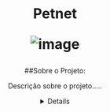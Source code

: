 <h1 align="center"> Petnet

![image](https://github.com/MarlonCorrea9808/PetNet/assets/146947217/134bb417-a5ad-42bc-9cc4-6b4e29e44db5)

</h1>

<div align="center">

##Sobre o Projeto:
<p>Descrição sobre o projeto.....</p>


<details>
<sumerary>Habiidades Desenvolvidas </sumerary>
  
-Habilidade tal

-Habilidade 2

-Habilidade 3 

-Habilidade 4

-Habilidade 5 

-Habilidade 5 

</details>

</div>

